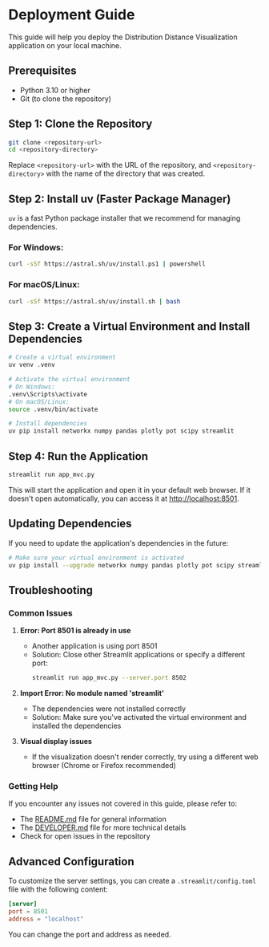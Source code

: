# Deployment Guide

This guide will help you deploy the Distribution Distance Visualization application on your local machine.

## Prerequisites

- Python 3.10 or higher
- Git (to clone the repository)

## Step 1: Clone the Repository

```bash
git clone <repository-url>
cd <repository-directory>
```

Replace `<repository-url>` with the URL of the repository, and `<repository-directory>` with the name of the directory that was created.

## Step 2: Install uv (Faster Package Manager)

`uv` is a fast Python package installer that we recommend for managing dependencies.

### For Windows:

```bash
curl -sSf https://astral.sh/uv/install.ps1 | powershell
```

### For macOS/Linux:

```bash
curl -sSf https://astral.sh/uv/install.sh | bash
```

## Step 3: Create a Virtual Environment and Install Dependencies

```bash
# Create a virtual environment
uv venv .venv

# Activate the virtual environment
# On Windows:
.venv\Scripts\activate
# On macOS/Linux:
source .venv/bin/activate

# Install dependencies
uv pip install networkx numpy pandas plotly pot scipy streamlit
```

## Step 4: Run the Application

```bash
streamlit run app_mvc.py
```

This will start the application and open it in your default web browser. If it doesn't open automatically, you can access it at [http://localhost:8501](http://localhost:8501).

## Updating Dependencies

If you need to update the application's dependencies in the future:

```bash
# Make sure your virtual environment is activated
uv pip install --upgrade networkx numpy pandas plotly pot scipy streamlit
```

## Troubleshooting

### Common Issues

1. **Error: Port 8501 is already in use**
   - Another application is using port 8501
   - Solution: Close other Streamlit applications or specify a different port:
     ```bash
     streamlit run app_mvc.py --server.port 8502
     ```

2. **Import Error: No module named 'streamlit'**
   - The dependencies were not installed correctly
   - Solution: Make sure you've activated the virtual environment and installed the dependencies

3. **Visual display issues**
   - If the visualization doesn't render correctly, try using a different web browser (Chrome or Firefox recommended)

### Getting Help

If you encounter any issues not covered in this guide, please refer to:

- The [README.md](README.md) file for general information
- The [DEVELOPER.md](DEVELOPER.md) file for more technical details
- Check for open issues in the repository

## Advanced Configuration

To customize the server settings, you can create a `.streamlit/config.toml` file with the following content:

```toml
[server]
port = 8501
address = "localhost"
```

You can change the port and address as needed.
